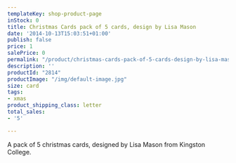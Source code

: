 ```yaml
---
templateKey: shop-product-page
inStock: 0
title: Christmas Cards pack of 5 cards, design by Lisa Mason
date: '2014-10-13T15:03:51+01:00'
publish: false
price: 1
salePrice: 0
permalink: "/product/christmas-cards-pack-of-5-cards-design-by-lisa-mason"
description: ''
productId: "2814"
productImage: "/img/default-image.jpg"
size: card
tags:
- xmas
product_shipping_class: letter
total_sales:
- '5'

---
```

A pack of 5 christmas cards, designed by Lisa Mason from Kingston College.